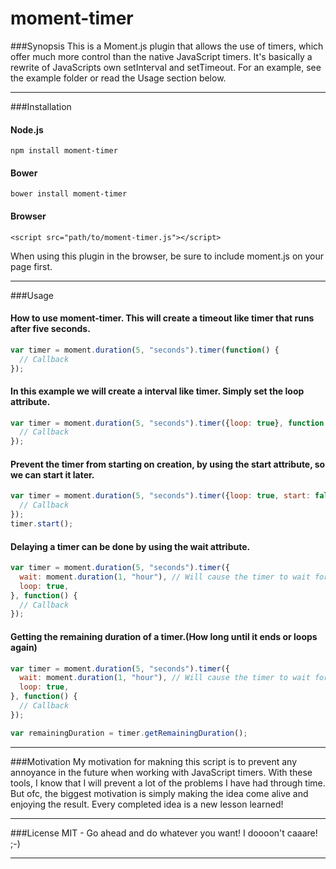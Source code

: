 # moment-timer

###Synopsis
This is a Moment.js plugin that allows the use of timers, which offer much more control than the native JavaScript timers. It's basically a rewrite of JavaScripts own setInterval and setTimeout. For an example, see the example folder or read the Usage section below.

<hr>

###Installation

#### Node.js
```
npm install moment-timer
```

#### Bower
```
bower install moment-timer
```

#### Browser
```
<script src="path/to/moment-timer.js"></script>
```
When using this plugin in the browser, be sure to include moment.js on your page first.

<hr>

###Usage

#### How to use moment-timer. This will create a timeout like timer that runs after five seconds.
```javascript
var timer = moment.duration(5, "seconds").timer(function() { 
  // Callback 
});
```

#### In this example we will create a interval like timer. Simply set the <b>loop</b> attribute.
```javascript
var timer = moment.duration(5, "seconds").timer({loop: true}, function() { 
  // Callback 
});
```

#### Prevent the timer from starting on creation, by using the <b>start</b> attribute, so we can start it later.
```javascript
var timer = moment.duration(5, "seconds").timer({loop: true, start: false}, function() { 
  // Callback 
});
timer.start();
```

#### Delaying a timer can be done by using the <b>wait</b> attribute.
```javascript
var timer = moment.duration(5, "seconds").timer({
  wait: moment.duration(1, "hour"), // Will cause the timer to wait for an hour before it starts.
  loop: true, 
}, function() { 
  // Callback 
});
```

#### Getting the remaining duration of a timer.(How long until it ends or loops again)
```javascript
var timer = moment.duration(5, "seconds").timer({
  wait: moment.duration(1, "hour"), // Will cause the timer to wait for an hour before it starts.
  loop: true, 
}, function() { 
  // Callback 
});

var remainingDuration = timer.getRemainingDuration();
```

<hr>

###Motivation
My motivation for makning this script is to prevent any annoyance in the future when working with JavaScript timers. With these tools, I know that I will prevent a lot of the problems I have had through time.
But ofc, the biggest motivation is simply making the idea come alive and enjoying the result. Every completed idea is a new lesson learned!

<hr>

###License
MIT - Go ahead and do whatever you want! I doooon't caaare! ;-)

<hr>
